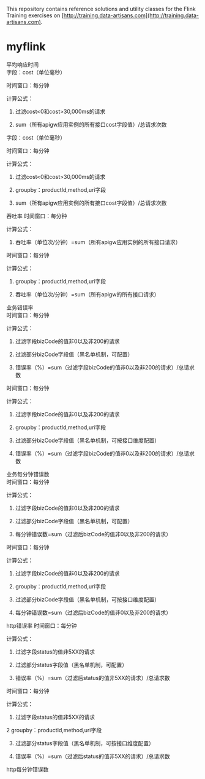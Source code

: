 This repository contains reference solutions and utility classes for the Flink Training exercises 
on [http://training.data-artisans.com](http://training.data-artisans.com).
# myflink


平均响应时间	
字段：cost（单位毫秒）

时间窗口：每分钟

计算公式：

1. 过滤cost<0和cost>30,000ms的请求

2. sum（所有apigw应用实例的所有接口cost字段值）/总请求次数

字段：cost（单位毫秒）

时间窗口：每分钟

计算公式：

1. 过滤cost<0和cost>30,000ms的请求

2. groupby：productId,method,uri字段

3. sum（所有apigw应用实例的所有接口cost字段值）/总请求次数

吞吐率	
时间窗口：每分钟

计算公式：

1. 吞吐率（单位次/分钟）=sum（所有apigw应用实例的所有接口请求）

时间窗口：每分钟

计算公式：

1. groupby：productId,method,uri字段

2. 吞吐率（单位次/分钟）=sum（所有apigw的所有接口请求）

业务错误率	
时间窗口：每分钟

计算公式：

1. 过滤字段bizCode的值非0以及非200的请求

3. 过滤部分bizCode字段值（黑名单机制，可配置）

4. 错误率（%）=sum（过滤字段bizCode的值非0以及非200的请求）/总请求数

时间窗口：每分钟

计算公式：

1. 过滤字段bizCode的值非0以及非200的请求

3. groupby：productId,method,uri字段

4. 过滤部分bizCode字段值（黑名单机制，可按接口维度配置）

5. 错误率（%）=sum（过滤字段bizCode的值非0以及非200的请求）/总请求数

业务每分钟错误数	
时间窗口：每分钟

计算公式：

1. 过滤字段bizCode的值非0以及非200的请求

2. 过滤部分bizCode字段值（黑名单机制，可配置）

3. 每分钟错误数=sum（过滤后bizCode的值非0以及非200的请求）

时间窗口：每分钟

计算公式：

1. 过滤字段bizCode的值非0以及非200的请求

2. groupby：productId,method,uri字段

3. 过滤部分bizCode字段值（黑名单机制，可按接口维度配置）

4. 每分钟错误数=sum（过滤后bizCode的值非0以及非200的请求）

http错误率	
时间窗口：每分钟

计算公式：

1. 过滤字段status的值非5XX的请求

2. 过滤部分status字段值（黑名单机制，可配置）

3. 错误率（%）=sum（过滤后status的值非5XX的请求）/总请求数

时间窗口：每分钟

计算公式：

1. 过滤字段status的值非5XX的请求

2 groupby：productId,method,uri字段

3. 过滤部分status字段值（黑名单机制，可按接口维度配置）

4. 错误率（%）=sum（过滤后status的值非5XX的请求）/总请求数

http每分钟错误数	
